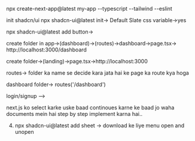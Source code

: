 <!-- First of all -->

npx create-next-app@latest my-app --typescript --tailwind --eslint

<!-- After that -->

init shadcn/ui
npx shadcn-ui@latest init->
Default
Slate
css variable->yes

<!-- And then -->

npx shadcn-ui@latest add button->

<!-- 2- Folder setup -->

create folder in app->(dashboard)->(routes)->dashboard->page.tsx-> http://localhost:3000/dashboard

create folder->(landing)->page.tsx->http://localhost:3000

routes-> folder ka name se decide kara jata hai ke page ka route kya hoga

dashboard folder-> routes('/dashboard')

<!-- 3. Clerk authentication-->login/signup -->

next.js ko select karke uske baad continoues karne ke baad jo waha documents mein hai step by step implement karna hai..

<!-- dashboard -->

4. npx shadcn-ui@latest add sheet -> download ke liye menu open and unopen
